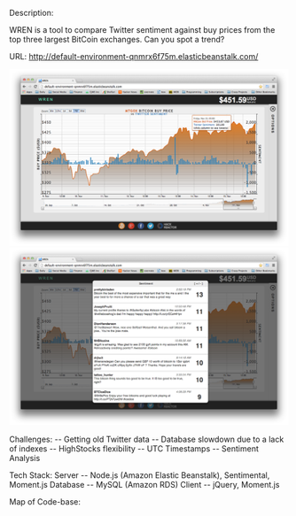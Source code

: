 Description:

WREN is a tool to compare Twitter sentiment against buy prices from the top three largest BitCoin exchanges.
Can you spot a trend?

URL: http://default-environment-qnmrx6f75m.elasticbeanstalk.com/

![Alt text](/screenshots/screenshot.png "MtGox performance over past 7 days vs Twitter Sentiment")
![Alt text](/screenshots/tweets.png "Twitter Sentiment")

Challenges:
  -- Getting old Twitter data
  -- Database slowdown due to a lack of indexes
  -- HighStocks flexibility
  -- UTC Timestamps
  -- Sentiment Analysis

Tech Stack:
  Server   -- Node.js (Amazon Elastic Beanstalk), Sentimental, Moment.js
  Database -- MySQL (Amazon RDS)
  Client   -- jQuery, Moment.js

Map of Code-base: